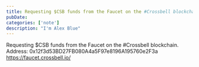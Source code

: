 ```yaml
---
title: Requesting $CSB funds from the Faucet on the #Crossbell blockchain. Address: 0x12f3d53BD27FB080A4a5F97e8196A195760e2F3a <a href="https://faucet.crossbell.io/" target="_blank" rel="noopener noreferrer">https://faucet.crossbell.
pubDate: 
categories: ['note']
description: "I'm Alex Blue"
---
```


Requesting $CSB funds from the Faucet on the #Crossbell blockchain. Address: 0x12f3d53BD27FB080A4a5F97e8196A195760e2F3a <a href="https://faucet.crossbell.io/" target="_blank" rel="noopener noreferrer">https://faucet.crossbell.io/</a>